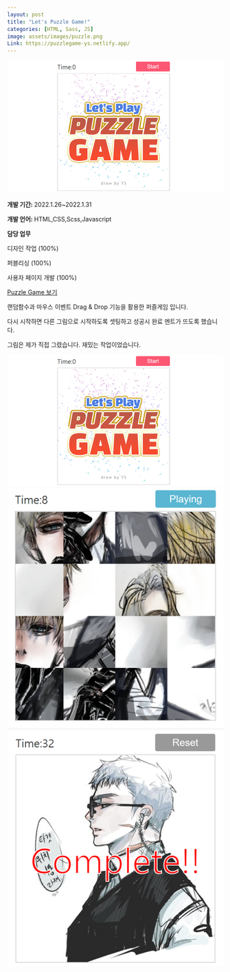 ```yaml
---
layout: post
title: "Let's Puzzle Game!"
categories: [HTML, Sass, JS]
image: assets/images/puzzle.png
Link: https://puzzlegame-ys.netlify.app/
---
```



<div class="row border-bottom ">
  
<div class="col-md-6 pr-0 align-self-center "><img class="rounded" src="/assets/images/puzzle.png" alt="{{ page.title }}"></div>
  <div class="pdtb col-md-6 pr-0 align-self-center">
  <p class="text-dark text-left"><b>개발 기간: </b> 2022.1.26~2022.1.31</p>
  <p class="text-dark text-left "><b>개발 언어: </b> HTML,CSS,Scss,Javascript </p>
  <p class="text-dark text-left "><b>담당 업무</b></p>
  <p class="text-dark text-left pl-2"> 디자인 작업 (100%)</p>
  <p class="text-dark text-left pl-2"> 퍼블리싱 (100%)</p>
  <p class="text-dark text-left pl-2"> 사용자 페이지 개발 (100%)</p>
  <a class="btn btn-purple mt-3" href="https://puzzlegame-ys.netlify.app/" target="_blank"> Puzzle Game 보기</a>
  </div>
</div>


<p class="text-dark text-left mt-4">랜덤함수과 마우스 이벤트 Drag & Drop 기능을 활용한 퍼즐게임 입니다.</p>
<p class="text-dark text-left">다시 시작하면 다른 그림으로 시작하도록 셋팅하고 성공시 완료 멘트가 뜨도록 했습니다. </p>
<p class="text-dark text-left mb-3">그림은 제가 직접 그렸습니다. 재밌는 작업이었습니다.</p>

  <div class="row justify-content-center pt-5 ">
    <div class="col-md-8 col-12 pt-4">
      <img src="/assets/images/puzzle.png">
    </div>
    <div class="col-md-8 col-12  pt-4">
     <img src="/assets/images/puzzle02.png">
    </div>
    <div class="col-md-8 col-12  pt-4">
      <img src="/assets/images/puzzle03.png">
    </div>
  </div>
  